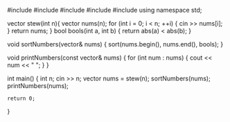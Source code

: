 #include <iostream>
#include <string>
#include <vector>
#include <algorithm>
#include <iomanip>
using namespace std;

vector<int> stew(int n){
    vector<int> nums(n);
    for (int i = 0; i < n; ++i) {
        cin >> nums[i];
    }
    return nums;
}
bool bools(int a, int b) {
    return abs(a) < abs(b);
}

void sortNumbers(vector<int>& nums) {
    sort(nums.begin(), nums.end(), bools);
}

void printNumbers(const vector<int>& nums) {
        for (int num : nums) {
        cout << num << " ";
    }
}

int main() {
    int n;
    cin >> n;
    vector<int> nums = stew(n);
    sortNumbers(nums);
    printNumbers(nums);
        
    return 0;
}